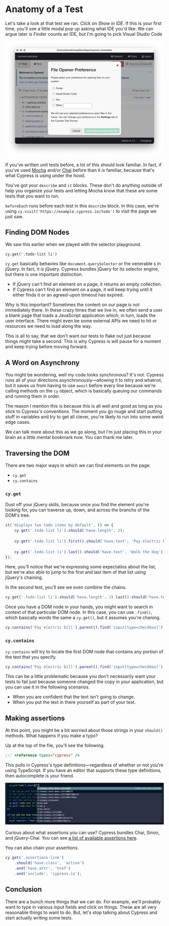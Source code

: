# Anatomy of a Test

Let's take a look at that test we ran. Click on _Show in IDE_. If this is your first time, you'll see a little modal pop up asking what IDE you'd like. We can argue later is Finder counts an IDE, but I'm going to pick Visual Studio Code

![show-in-IDE.png](Attachments/show-in-IDE.png)

If you've written unit tests before, a lot of this should look familiar. In fact, if you've used [Mocha](https://mochajs.org/) and/or [Chai](https://www.chaijs.com/) before than it _is_ familiar, because that's what Cypress is using under the hood.

You've got your `describe` and `it` blocks. These don't do anything outside of help you organize your tests and letting Mocha know that these are some tests that you want to run.

`beforeEach` runs before each test in this `describe` block. In this case, we're using `cy.visit('https://example.cypress.io/todo')` to visit the page we just saw.

## Finding DOM Nodes

We saw this earlier when we played with the selector playground.

```
cy.get('.todo-list li')
```

`cy.get` basically behavies like `document.querySelector` or the venerable `$` in jQuery. In fact, it _is_ jQuery. Cypress bundles jQuery for its selector engine, but there is one important distinction.

- If jQuery can't find an element on a page, it returns an empty collection.
- If Cypress can't find an element on a page, it will keep trying until it either finds it or an agreed-upon timeout has expired.

Why is this important? Sometimes the content on our page is not immediately there. In these crazy times that we live in, we often send a user a blank page that loads a JavaScript application which, in turn, loads the user interface. There might even be some external APIs we need to hit or resources we need to load along the way.

This is all to say, that we don't want our tests to flake out just because things might take a second. This is why Cypress is will pause for a moment and keep trying before moving forward.

## A Word on Asynchrony

You might be wondering, well my code looks synchronous? It's not. Cypress runs all of your directions asynchronously—allowing it to retry and whatnot, but it saves us from having to use `await` before every line because we're calling methods on the `cy` object, which is basically queuing our commands and running them in order.

The reason I mention this is because this is all well and good as long as you stick to Cypress's conventions. The moment you go rouge and start putting stuff in variables and try to get all clever, you're likely to run into some weird edge cases.

We can talk more about this as we go along, but I'm just placing this in your brain as a little mental bookmark now. You can thank me later.

## Traversing the DOM

There are two major ways in which we can find elements on the page:

- `cy.get`
- `cy.contains`

### `cy.get`

Dust off your jQuery skills, because once you find the element you're looking for, you can traverse up, down, and across the branchs of the DOM's tree.

```js
it('displays two todo items by default', () => {
	cy.get('.todo-list li').should('have.length', 2);

	cy.get('.todo-list li').first().should('have.text', 'Pay electric bill');

	cy.get('.todo-list li').last().should('have.text', 'Walk the dog');
});
```

Here, you'll notice that we're expressing some expectatios about the list, but we're also able to jump to the first and last item of that list using jQuery's chaining.

In the second test, you'll see we even combine the chains.

```js
cy.get('.todo-list li').should('have.length', 3).last().should('have.text', newItem);
```

Once you have a DOM node in your hands, you might want to search in context of that particular DOM node. In this case, you can use `.find()`, which basically words the same a `cy.get()`, but it assumes you're chaning.

```js
cy.contains('Pay electric bill').parent().find('input[type=checkbox]').check();
```

### `cy.contains`

`cy.contains` will try to locate the first DOM node that contains any portion of the text that you specify.

```js
cy.contains('Pay electric bill').parent().find('input[type=checkbox]').check();
```

This can be a little problematic because you don't necessarily want your tests to fail just because someone changed the copy in your application, but you can use it in the following scenarios.

- When you are confident that the text isn't going to change.
- When you put the text in there yourself as part of your test.

## Making assertions

At this point, you might be a bit worried about those strings in your `should()` methods. What happens if you make a typo?

Up at the top of the file, you'll see the following.

```js
/// <reference types="cypress" />
```

This pulls in Cypress's type definitions—regardless of whether or not you're using TypeScript. If you have an editor that supports these type definitions, then autocomplete is your friend.

![intellisense.png](Attachments/intellisense.png)

Curious about what assertions you can use? Cypress bundles Chai, Sinon, and jQuery-Chai. You can see [a list of available assertions here](https://docs.cypress.io/guides/references/assertions).

You can also chain your assertions.

```js
cy.get('.assertions-link')
	.should('have.class', 'active')
	.and('have.attr', 'href')
	.and('include', 'cypress.io');
```

## Conclusion

There are a bunch more things that we can do. For example, we'll probably want to type in various input fields and click on things. These are all very reasonable things to want to do. But, let's stop talking about Cypress and start actually writing some tests.
